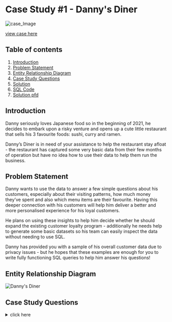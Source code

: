 

# Case Study #1 - Danny's Diner

![case_Image](https://user-images.githubusercontent.com/73290269/206282589-7d51781c-23d2-4a63-bed1-6d43b2d9133f.png)

[view case here](https://8weeksqlchallenge.com/case-study-1/)

## Table of contents

1. [Introduction](#introduction)
2. [Problem Statement](#problemstatement)
3. [Entity Relationship Diagram](#entityrelationshipdiagram)
4. [Case Study Questions](#casestudyquestions)
5. [Solution](https://github.com/Haazem/Data-Analysis-Projects/blob/main/8-Week-SQL-Challenge/Case%20Study%20%231%20-%20Danny's%20Diner/Solution.md)
6. [SQL Code](https://github.com/Haazem/Data-Analysis-Projects/tree/main/8-Week-SQL-Challenge/Case%20Study%20%231%20-%20Danny's%20Diner/SQL_Code)
7. [Solution pfd](https://github.com/Haazem/Data-Analysis-Projects/tree/main/8-Week-SQL-Challenge/Case%20Study%20%231%20-%20Danny's%20Diner/Solution_pdf)

## Introduction  <a name="introduction"></a>

Danny seriously loves Japanese food so in the beginning of 2021, he decides to embark upon a risky venture and opens up a cute little restaurant that sells his 3 favourite foods: sushi, curry and ramen.

Danny’s Diner is in need of your assistance to help the restaurant stay afloat - the restaurant has captured some very basic data from their few months of operation but have no idea how to use their data to help them run the business.
  
</details>


## Problem Statement <a name="problemstatement"></a>

Danny wants to use the data to answer a few simple questions about his customers, especially about their visiting patterns, how much money they’ve spent and also which menu items are their favourite. Having this deeper connection with his customers will help him deliver a better and more personalised experience for his loyal customers.

He plans on using these insights to help him decide whether he should expand the existing customer loyalty program - additionally he needs help to generate some basic datasets so his team can easily inspect the data without needing to use SQL.

Danny has provided you with a sample of his overall customer data due to privacy issues - but he hopes that these examples are enough for you to write fully functioning SQL queries to help him answer his questions!
</details>


## Entity Relationship Diagram <a name="entityrelationshipdiagram"></a>

![Danny's Diner](https://user-images.githubusercontent.com/73290269/206284444-242e3dbe-c0dd-4dff-8aa4-7a56ae2c01ca.png)
  
  





## Case Study Questions <a name="casestudyquestions"></a>


<details>
<summary> click here </summary>
<br>
  
* What is the total amount each customer spent at the restaurant?
  
* How many days has each customer visited the restaurant?
  
* What was the first item from the menu purchased by each customer?
  
* What is the most purchased item on the menu and how many times was it purchased by all customers?
  
* Which item was the most popular for each customer?
  
* Which item was purchased first by the customer after they became a member?
  
* Which item was purchased just before the customer became a member?
  
* What is the total items and amount spent for each member before they became a member?
  
* If each $1 spent equates to 10 points and sushi has a 2x points multiplier - how many points would each customer have?
  
* In the first week after a customer joins the program (including their join date) they earn 2x points on all items, not just sushi - how many points do customer A and B have at the end of January?
  
</details>







